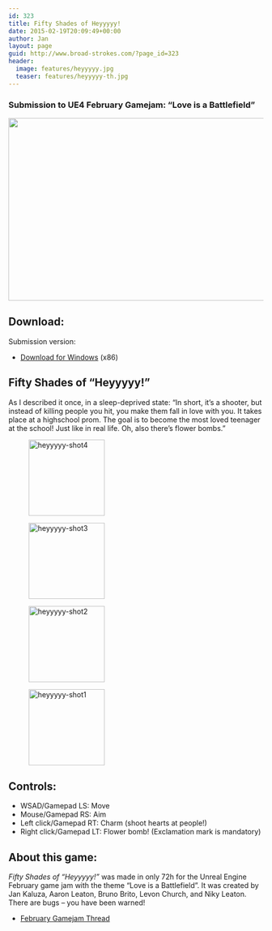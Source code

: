 ```yaml
---
id: 323
title: Fifty Shades of Heyyyyy!
date: 2015-02-19T20:09:49+00:00
author: Jan
layout: page
guid: http://www.broad-strokes.com/?page_id=323
header:
  image: features/heyyyyy.jpg
  teaser: features/heyyyyy-th.jpg
---
```

### Submission to UE4 February Gamejam: &#8220;Love is a Battlefield&#8221;

[<img class="alignnone wp-image-325 size-large" title=" " src="http://www.broad-strokes.com/images/wp-content/uploads/2015/02/heyyyyy-shot1-1024x576.jpg" alt="" width="640" height="360" srcset="http://www.broad-strokes.com/images/wp-content/uploads/2015/02/heyyyyy-shot1-1024x576.jpg 1024w, http://www.broad-strokes.com/images/wp-content/uploads/2015/02/heyyyyy-shot1-300x169.jpg 300w, http://www.broad-strokes.com/images/wp-content/uploads/2015/02/heyyyyy-shot1.jpg 1600w" sizes="(max-width: 640px) 100vw, 640px" />](http://www.broad-strokes.com/images/wp-content/uploads/2015/02/heyyyyy-shot1.jpg)

## Download:

Submission version:

  * [Download for Windows](http://www.broad-strokes.com/download/heyyyyy.zip) (x86)

## Fifty Shades of &#8220;Heyyyyy!&#8221;

As I described it once, in a sleep-deprived state: &#8220;In short, it&#8217;s a shooter, but instead of killing people you hit, you make them fall in love with you. It takes place at a highschool prom. The goal is to become the most loved teenager at the school! Just like in real life. Oh, also there&#8217;s flower bombs.&#8221;

<div id='gallery-7' class='gallery galleryid-323 gallery-columns-4 gallery-size-thumbnail'>
  <figure class='gallery-item'>

  <div class='gallery-icon landscape'>
    <a href='http://www.broad-strokes.com/games/fifty-shades-of-heyyyyy/heyyyyy-shot4/#main'><img width="150" height="150" src="http://www.broad-strokes.com/images/wp-content/uploads/2015/02/heyyyyy-shot4-150x150.jpg" class="attachment-thumbnail size-thumbnail" alt="heyyyyy-shot4" /></a>
  </div></figure><figure class='gallery-item'>

  <div class='gallery-icon landscape'>
    <a href='http://www.broad-strokes.com/games/fifty-shades-of-heyyyyy/heyyyyy-shot3/#main'><img width="150" height="150" src="http://www.broad-strokes.com/images/wp-content/uploads/2015/02/heyyyyy-shot3-150x150.jpg" class="attachment-thumbnail size-thumbnail" alt="heyyyyy-shot3" /></a>
  </div></figure><figure class='gallery-item'>

  <div class='gallery-icon landscape'>
    <a href='http://www.broad-strokes.com/games/fifty-shades-of-heyyyyy/heyyyyy-shot2/#main'><img width="150" height="150" src="http://www.broad-strokes.com/images/wp-content/uploads/2015/02/heyyyyy-shot2-150x150.jpg" class="attachment-thumbnail size-thumbnail" alt="heyyyyy-shot2" /></a>
  </div></figure><figure class='gallery-item'>

  <div class='gallery-icon landscape'>
    <a href='http://www.broad-strokes.com/games/fifty-shades-of-heyyyyy/heyyyyy-shot1/#main'><img width="150" height="150" src="http://www.broad-strokes.com/images/wp-content/uploads/2015/02/heyyyyy-shot1-150x150.jpg" class="attachment-thumbnail size-thumbnail" alt="heyyyyy-shot1" /></a>
  </div></figure>
</div>

## Controls:

  * WSAD/Gamepad LS: Move
  * Mouse/Gamepad RS: Aim
  * Left click/Gamepad RT: Charm (shoot hearts at people!)
  * Right click/Gamepad LT: Flower bomb! (Exclamation mark is mandatory)

## About this game:

_Fifty Shades of &#8220;Heyyyyy!&#8221;_ was made in only 72h for the Unreal Engine February game jam with the theme &#8220;Love is a Battlefield&#8221;. It was created by Jan Kaluza, Aaron Leaton, Bruno Brito, Levon Church, and Niky Leaton. There are bugs &#8211; you have been warned!

  * [February Gamejam Thread](https://forums.unrealengine.com/showthread.php?58244-FEBRUARY-GAME-JAM-Theme-LOVE-IS-A-BATTLEFIELD&p=222687&viewfull=1#post222687)
